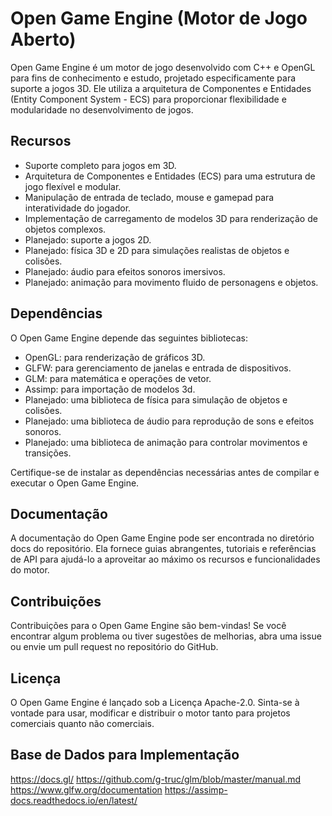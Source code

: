 # Open Game Engine (Motor de Jogo Aberto)

Open Game Engine é um motor de jogo desenvolvido com C++ e OpenGL para fins de conhecimento e estudo, projetado especificamente para suporte a jogos 3D. Ele utiliza a arquitetura de Componentes e Entidades (Entity Component System - ECS) para proporcionar flexibilidade e modularidade no desenvolvimento de jogos.

## Recursos

- Suporte completo para jogos em 3D.
- Arquitetura de Componentes e Entidades (ECS) para uma estrutura de jogo flexível e modular.
- Manipulação de entrada de teclado, mouse e gamepad para interatividade do jogador.
- Implementação de carregamento de modelos 3D para renderização de objetos complexos.
- Planejado: suporte a jogos 2D.
- Planejado: física 3D e 2D para simulações realistas de objetos e colisões.
- Planejado: áudio para efeitos sonoros imersivos.
- Planejado: animação para movimento fluido de personagens e objetos.


## Dependências

O Open Game Engine depende das seguintes bibliotecas:

- OpenGL: para renderização de gráficos 3D.
- GLFW: para gerenciamento de janelas e entrada de dispositivos.
- GLM: para matemática e operações de vetor.
- Assimp: para importação de modelos 3d.
- Planejado: uma biblioteca de física para simulação de objetos e colisões.
- Planejado: uma biblioteca de áudio para reprodução de sons e efeitos sonoros.
- Planejado: uma biblioteca de animação para controlar movimentos e transições.

Certifique-se de instalar as dependências necessárias antes de compilar e executar o Open Game Engine.

## Documentação

A documentação do Open Game Engine pode ser encontrada no diretório docs do repositório. Ela fornece guias abrangentes, tutoriais e referências de API para ajudá-lo a aproveitar ao máximo os recursos e funcionalidades do motor.

## Contribuições

Contribuições para o Open Game Engine são bem-vindas! Se você encontrar algum problema ou tiver sugestões de melhorias, abra uma issue ou envie um pull request no repositório do GitHub.

## Licença

O Open Game Engine é lançado sob a Licença Apache-2.0. Sinta-se à vontade para usar, modificar e distribuir o motor tanto para projetos comerciais quanto não comerciais.

## Base de Dados para Implementação

https://docs.gl/
https://github.com/g-truc/glm/blob/master/manual.md
https://www.glfw.org/documentation
https://assimp-docs.readthedocs.io/en/latest/



